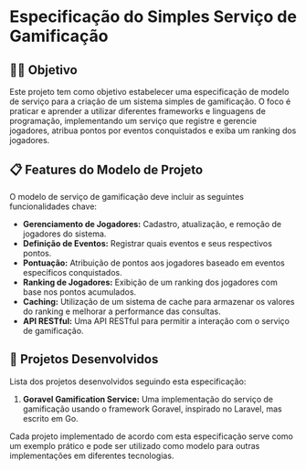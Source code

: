 # Especificação do Simples Serviço de Gamificação

## 🧑‍💻 Objetivo
Este projeto tem como objetivo estabelecer uma especificação de modelo de serviço para a criação de um sistema simples de gamificação. O foco é praticar e aprender a utilizar diferentes frameworks e linguagens de programação, implementando um serviço que registre e gerencie jogadores, atribua pontos por eventos conquistados e exiba um ranking dos jogadores.

## 📋 Features do Modelo de Projeto
O modelo de serviço de gamificação deve incluir as seguintes funcionalidades chave:

- **Gerenciamento de Jogadores:** Cadastro, atualização, e remoção de jogadores do sistema.
- **Definição de Eventos:** Registrar quais eventos e seus respectivos pontos.
- **Pontuação:** Atribuição de pontos aos jogadores baseado em eventos específicos conquistados.
- **Ranking de Jogadores:** Exibição de um ranking dos jogadores com base nos pontos acumulados.
- **Caching:** Utilização de um sistema de cache para armazenar os valores do ranking e melhorar a performance das consultas.
- **API RESTful:** Uma API RESTful para permitir a interação com o serviço de gamificação.


## 🚀 Projetos Desenvolvidos
Lista dos projetos desenvolvidos seguindo esta especificação:

1. **Goravel Gamification Service:** Uma implementação do serviço de gamificação usando o framework Goravel, inspirado no Laravel, mas escrito em Go.

Cada projeto implementado de acordo com esta especificação serve como um exemplo prático e pode ser utilizado como modelo para outras implementações em diferentes tecnologias.